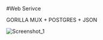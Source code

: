 #Web Serivce

GORILLA MUX + POSTGRES + JSON 

![Screenshot_1](https://github.com/user-attachments/assets/c80d5841-3602-4c35-9482-3db52425464c)
